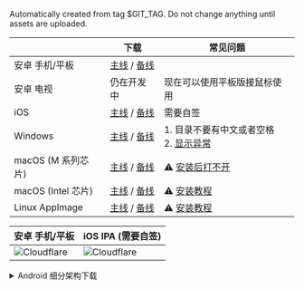 Automatically created from tag $GIT_TAG. Do not change anything until assets are
uploaded.


[//]: # (ANI-SERVER-MAGIC-SEPARATOR)

[//]: # (注意: api server 依赖这个特殊分隔符)

[//]: # (对于所有可用的变量列表, 参考 CI release.yml 的 step release-notes)

[github-win-x64]: https://github.com/open-ani/ani/releases/download/$GIT_TAG/ani-$TAG_VERSION-windows-x86_64.zip

[github-mac-x64]: https://github.com/open-ani/ani/releases/download/$GIT_TAG/ani-$TAG_VERSION-macos-x86_64.dmg

[github-mac-aarch64]: https://github.com/open-ani/ani/releases/download/$GIT_TAG/ani-$TAG_VERSION-macos-aarch64.dmg

[github-android]: https://github.com/open-ani/ani/releases/download/$GIT_TAG/ani-$TAG_VERSION-universal.apk

[github-android-arm64-v8a]: https://github.com/open-ani/ani/releases/download/$GIT_TAG/ani-$TAG_VERSION-arm64-v8a.apk

[github-android-armeabi-v7a]: https://github.com/open-ani/ani/releases/download/$GIT_TAG/ani-$TAG_VERSION-armeabi-v7a.apk

[github-android-x86_64]: https://github.com/open-ani/ani/releases/download/$GIT_TAG/ani-$TAG_VERSION-x86_64.apk

[cf-win-x64]: https://d.myani.org/$GIT_TAG/ani-$TAG_VERSION-windows-x86_64.zip

[cf-linux-x64]: https://d.myani.org/$GIT_TAG/ani-$TAG_VERSION-linux-x86_64.appimage

[cf-mac-x64]: https://d.myani.org/$GIT_TAG/ani-$TAG_VERSION-macos-x86_64.zip

[cf-mac-aarch64]: https://d.myani.org/$GIT_TAG/ani-$TAG_VERSION-macos-aarch64.dmg

[cf-ios]: https://d.myani.org/$GIT_TAG/ani-$TAG_VERSION.ipa

[cf-android]: https://d.myani.org/$GIT_TAG/ani-$TAG_VERSION-universal.apk

[cf-android-arm64-v8a]: https://d.myani.org/$GIT_TAG/ani-$TAG_VERSION-arm64-v8a.apk

[cf-android-armeabi-v7a]: https://d.myani.org/$GIT_TAG/ani-$TAG_VERSION-armeabi-v7a.apk

[cf-android-x86_64]: https://d.myani.org/$GIT_TAG/ani-$TAG_VERSION-x86_64.apk

[ghproxy-win-x64]: https://mirror.ghproxy.com/?q=https%3A%2F%2Fgithub.com%2Fopen-ani%2Fani%2Freleases%2Fdownload%2F$GIT_TAG%2Fani-$TAG_VERSION-windows-x86_64.zip

[ghproxy-mac-x64]: https://mirror.ghproxy.com/?q=https%3A%2F%2Fgithub.com%2Fopen-ani%2Fani%2Freleases%2Fdownload%2F$GIT_TAG%2Fani-$TAG_VERSION-macos-x86_64.zip

[ghproxy-linux-x64]: https://mirror.ghproxy.com/?q=https%3A%2F%2Fgithub.com%2Fopen-ani%2Fani%2Freleases%2Fdownload%2F$GIT_TAG%2Fani-$TAG_VERSION-linux-x86_64.appimage

[ghproxy-mac-aarch64]: https://mirror.ghproxy.com/?q=https%3A%2F%2Fgithub.com%2Fopen-ani%2Fani%2Freleases%2Fdownload%2F$GIT_TAG%2Fani-$TAG_VERSION-macos-aarch64.dmg

[ghproxy-ios]: https://mirror.ghproxy.com/?q=https%3A%2F%2Fgithub.com%2Fopen-ani%2Fani%2Freleases%2Fdownload%2F$GIT_TAG%2Fani-$TAG_VERSION.ios

[ghproxy-android]: https://mirror.ghproxy.com/?q=https%3A%2F%2Fgithub.com%2Fopen-ani%2Fani%2Freleases%2Fdownload%2F$GIT_TAG%2Fani-$TAG_VERSION-universal.apk

[ghproxy-android-arm64-v8a]: https://mirror.ghproxy.com/?q=https%3A%2F%2Fgithub.com%2Fopen-ani%2Fani%2Freleases%2Fdownload%2F$GIT_TAG%2Fani-$TAG_VERSION-arm64-v8a.apk

[ghproxy-android-armeabi-v7a]: https://mirror.ghproxy.com/?q=https%3A%2F%2Fgithub.com%2Fopen-ani%2Fani%2Freleases%2Fdownload%2F$GIT_TAG%2Fani-$TAG_VERSION-armeabi-v7a.apk

[ghproxy-android-x86_64]: https://mirror.ghproxy.com/?q=https%3A%2F%2Fgithub.com%2Fopen-ani%2Fani%2Freleases%2Fdownload%2F$GIT_TAG%2Fani-$TAG_VERSION-x86_64.apk

[macos解决方案]: https://github.com/open-ani/ani/wiki/macOS-%E6%97%A0%E6%B3%95%E6%89%93%E5%BC%80%E8%A7%A3%E5%86%B3%E6%96%B9%E6%A1%88

[windows解决方案]: https://github.com/open-ani/ani/wiki/Windows-%E4%B8%8B%E5%AD%97%E4%BD%93%E4%B8%8E%E8%83%8C%E6%99%AF%E9%A2%9C%E8%89%B2%E5%BC%82%E5%B8%B8

[linux安装说明]: https://github.com/open-ani/animeko/wiki/Linux-%E5%AE%89%E8%A3%85%E8%AF%B4%E6%98%8E

[macos-x64安装说明]: https://github.com/open-ani/animeko/wiki/macOS-Intel-%E8%8A%AF%E7%89%87%E7%89%88%E6%9C%AC%E5%AE%89%E8%A3%85%E6%95%99%E7%A8%8B

[macos-intel-issue]: https://github.com/open-ani/animeko/issues/1345

[linux-issue]: https://github.com/open-ani/animeko/issues/944

|                  | 下载                                               | 常见问题                                        |
|------------------|--------------------------------------------------|---------------------------------------------|
| 安卓 手机/平板         | [主线][cf-android] / [备线][ghproxy-android]         |                                             |
| 安卓 电视            | 仍在开发中                                            | 现在可以使用平板版接鼠标使用                              |
| iOS              | [主线][cf-ios] / [备线][ghproxy-ios]                 | 需要自签                                        |
| Windows          | [主线][cf-win-x64] / [备线][ghproxy-win-x64]         | 1. 目录不要有中文或者空格 <br/> 2. [显示异常][windows解决方案] |
| macOS (M 系列芯片)   | [主线][cf-mac-aarch64] / [备线][ghproxy-mac-aarch64] | ⚠️ [安装后打不开][macos解决方案]                      |
| macOS (Intel 芯片) | [主线][cf-mac-x64] / [备线][ghproxy-mac-x64]         | ⚠️ [安装教程][macos-x64安装说明]                    |
| Linux AppImage   | [主线][cf-linux-x64] / [备线][ghproxy-linux-x64]     | ⚠️ [安装教程][linux安装说明]                        |

[github-android-qr]: https://github.com/open-ani/ani/releases/download/$GIT_TAG/ani-$TAG_VERSION-universal.apk.github.qrcode.png

[cf-android-qr]: https://d.myani.org/$GIT_TAG/ani-$TAG_VERSION-universal.apk.cloudflare.qrcode.png

[cf-ios-qr]: https://d.myani.org/$GIT_TAG/ani-$TAG_VERSION.ipa.cloudflare.qrcode.png

| 安卓 手机/平板                     | iOS IPA (需要自签)           | 
|------------------------------|--------------------------|
| ![Cloudflare][cf-android-qr] | ![Cloudflare][cf-ios-qr] |


<details>
<summary> Android 细分架构下载 </summary>

[//]: # (@formatter:off  因为"版本"前面不能换行)

如果不知道自己是什么架构，建议下载 `universal` 版本。

[//]: # (@formatter:on)

| 处理器架构              | 适用于             | 下载                                                                                                      |
|--------------------|-----------------|---------------------------------------------------------------------------------------------------------|
| universal (推荐)     | 所有设备            | [主线][cf-android] / [备线][ghproxy-android] / [GitHub][github-android]                                     |
| arm64-v8a (64 位)   | 几乎所有手机和平板       | [主线][cf-android-arm64-v8a] / [备线][ghproxy-android-arm64-v8a] / [GitHub][github-android-arm64-v8a]       |
| armeabi-v7a (32 位) | 旧手机             | [主线][cf-android-armeabi-v7a] / [备线][ghproxy-android-armeabi-v7a] / [GitHub][github-android-armeabi-v7a] |
| x86_64             | Chromebook 及模拟器 | [主线][cf-android-x86_64] / [备线][ghproxy-android-x86_64] / [GitHub][github-android-x86_64]                |

</details>
